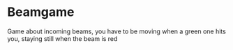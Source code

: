 # Beamgame
Game about incoming beams, you have to be moving when a green one hits you, staying still when the beam is red
